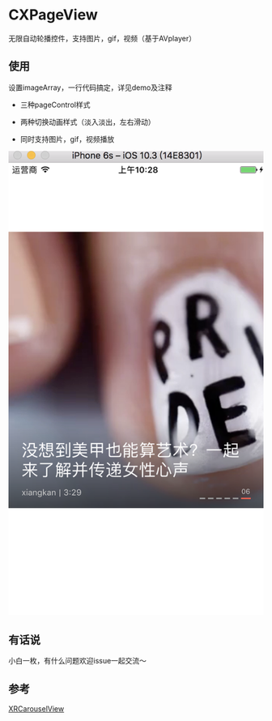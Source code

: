 # CXPageView

无限自动轮播控件，支持图片，gif，视频（基于AVplayer）

## 使用

设置imageArray，一行代码搞定，详见demo及注释

- 三种pageControl样式

- 两种切换动画样式（淡入淡出，左右滑动）

- 同时支持图片，gif，视频播放

![](demo.png)

## 有话说

小白一枚，有什么问题欢迎issue一起交流～

## 参考

[XRCarouselView](https://github.com/codingZero/XRCarouselView)
